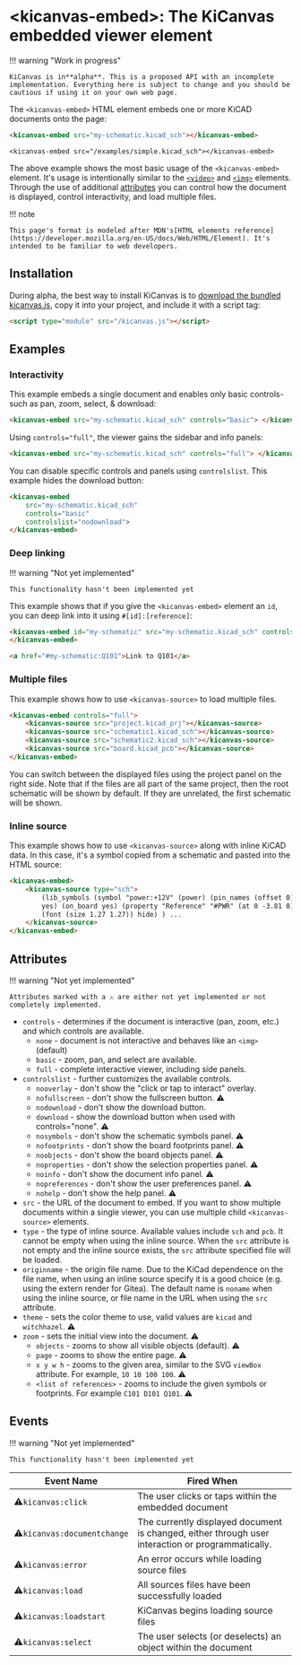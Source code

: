 # <kicanvas-embed\>: The KiCanvas embedded viewer element

<!-- load kicanvas -->

<script type="module" src="/kicanvas/kicanvas.js"></script>

!!! warning "Work in progress"

    KiCanvas is in**alpha**. This is a proposed API with an incomplete implementation. Everything here is subject to change and you should be cautious if using it on your own web page.

The `<kicanvas-embed>` HTML element embeds one or more KiCAD documents onto the page:

```html
<kicanvas-embed src="my-schematic.kicad_sch"></kicanvas-embed>
```

`<kicanvas-embed src="/examples/simple.kicad_sch"></kicanvas-embed>`

The above example shows the most basic usage of the `<kicanvas-embed>` element. It's usage is intentionally similar to the [`<video>`](https://developer.mozilla.org/en-US/docs/Web/HTML/Element/video) and [`<img>`](https://developer.mozilla.org/en-US/docs/Web/HTML/Element/img) elements. Through the use of additional [attributes](#attributes) you can control how the document is displayed, control interactivity, and load multiple files.

!!! note

    This page's format is modeled after MDN's[HTML elements reference](https://developer.mozilla.org/en-US/docs/Web/HTML/Element). It's intended to be familiar to web developers.

## Installation

During alpha, the best way to install KiCanvas is to [download the bundled kicanvas.js](/kicanvas/kicanvas.js), copy it into your project, and include it with a script tag:

```html
<script type="module" src="/kicanvas.js"></script>
```

## Examples

### Interactivity

This example embeds a single document and enables only basic controls- such as pan, zoom, select, & download:

```html
<kicanvas-embed src="my-schematic.kicad_sch" controls="basic"> </kicanvas-embed>
```

<kicanvas-embed src="/examples/simple.kicad_sch" controls="basic"></kicanvas-embed>

Using `controls="full"`, the viewer gains the sidebar and info panels:

```html
<kicanvas-embed src="my-schematic.kicad_sch" controls="full"> </kicanvas-embed>
```

<kicanvas-embed src="/examples/simple.kicad_sch" controls="full"></kicanvas-embed>

You can disable specific controls and panels using `controlslist`. This example hides the download button:

```html
<kicanvas-embed
    src="my-schematic.kicad_sch"
    controls="basic"
    controlslist="nodownload">
</kicanvas-embed>
```

<kicanvas-embed src="/examples/simple.kicad_sch" controls="basic" controlslist="nodownload"></kicanvas-embed>

### Deep linking

!!! warning "Not yet implemented"

    This functionality hasn't been implemented yet

This example shows that if you give the `<kicanvas-embed>` element an `id`, you can deep link into it using `#[id]:[reference]`:

```html
<kicanvas-embed id="my-schematic" src="my-schematic.kicad_sch" controls="basic">
</kicanvas-embed>

<a href="#my-schematic:Q101">Link to Q101</a>
```

### Multiple files

This example shows how to use `<kicanvas-source>` to load multiple files.

```html
<kicanvas-embed controls="full">
    <kicanvas-source src="project.kicad_prj"></kicanvas-source>
    <kicanvas-source src="schematic1.kicad_sch"></kicanvas-source>
    <kicanvas-source src="schematic2.kicad_sch"></kicanvas-source>
    <kicanvas-source src="board.kicad_pcb"></kicanvas-source>
</kicanvas-embed>
```

<kicanvas-embed controls="full">
    <kicanvas-source src="/examples/simple.kicad_sch"></kicanvas-source>
    <kicanvas-source src="/examples/starfish.kicad_pcb"></kicanvas-source>
</kicanvas-embed>

You can switch between the displayed files using the project panel on the right side. Note that if the files are all part of the same project, then the root schematic will be shown by default. If they are unrelated, the first schematic will be shown.

### Inline source

This example shows how to use `<kicanvas-source>` along with inline KiCAD data. In this case, it's a symbol copied from a schematic and pasted into the HTML source:

```html
<kicanvas-embed>
    <kicanvas-source type="sch">
        (lib_symbols (symbol "power:+12V" (power) (pin_names (offset 0)) (in_bom
        yes) (on_board yes) (property "Reference" "#PWR" (at 0 -3.81 0) (effects
        (font (size 1.27 1.27)) hide) ) ...
    </kicanvas-source>
</kicanvas-embed>
```

## Attributes

!!! warning "Not yet implemented"

    Attributes marked with a ⚠️ are either not yet implemented or not completely implemented.

- `controls` - determines if the document is interactive (pan, zoom, etc.) and which controls are available.
  - `none` - document is not interactive and behaves like an `<img>` (default)
  - `basic` - zoom, pan, and select are available.
  - `full` - complete interactive viewer, including side panels.
- `controlslist` - further customizes the available controls.
  - `nooverlay` - don't show the "click or tap to interact" overlay.
  - `nofullscreen` - don't show the fullscreen button. ⚠️
  - `nodownload` - don't show the download button.
  - `download` - show the download button when used with controls="none". ⚠️
  - `nosymbols` - don't show the schematic symbols panel. ⚠️
  - `nofootprints` - don't show the board footprints panel. ⚠️
  - `noobjects` - don't show the board objects panel. ⚠️
  - `noproperties` - don't show the selection properties panel. ⚠️
  - `noinfo` - don't show the document info panel. ⚠️
  - `nopreferences` - don't show the user preferences panel. ⚠️
  - `nohelp` - don't show the help panel. ⚠️
- `src` - the URL of the document to embed. If you want to show multiple documents within a single viewer, you can use multiple child `<kicanvas-source>` elements.
- `type` - the type of inline source. Available values include `sch` and `pcb`. It cannot be empty when using the inline source. When the `src` attribute is not empty and the inline source exists, the `src` attribute specified file will be loaded.
- `originname` - the origin file name. Due to the KiCad dependence on the file name, when using an inline source specify it is a good choice (e.g. using the extern render for Gitea). The default name is `noname` when using the inline source, or file name in the URL when using the `src` attribute.
- `theme` - sets the color theme to use, valid values are `kicad` and `witchhazel`. ⚠️
- `zoom` - sets the initial view into the document. ⚠️
  - `objects` - zooms to show all visible objects (default). ⚠️
  - `page` - zooms to show the entire page. ⚠️
  - `x y w h` - zooms to the given area, similar to the SVG `viewBox` attribute. For example, `10 10 100 100`. ⚠️
  - `<list of references>` - zooms to include the given symbols or footprints. For example `C101 D101 Q101`. ⚠️

## Events

!!! warning "Not yet implemented"

    This functionality hasn't been implemented yet

| Event Name                      | Fired When                                                                                        |
| ------------------------------- | ------------------------------------------------------------------------------------------------- |
| ⚠️`kicanvas:click`          | The user clicks or taps within the embedded document                                              |
| ⚠️`kicanvas:documentchange` | The currently displayed document is changed, either through user interaction or programmatically. |
| ⚠️`kicanvas:error`          | An error occurs while loading source files                                                        |
| ⚠️`kicanvas:load`           | All sources files have been successfully loaded                                                   |
| ⚠️`kicanvas:loadstart`      | KiCanvas begins loading source files                                                              |
| ⚠️`kicanvas:select`         | The user selects (or deselects) an object within the document                                     |
